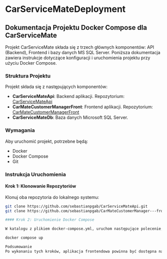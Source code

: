 # CarServiceMateDeployment

## Dokumentacja Projektu Docker Compose dla CarServiceMate

Projekt CarServiceMate składa się z trzech głównych komponentów: API (Backend), Frontend i bazy danych MS SQL Server. Poniższa dokumentacja zawiera instrukcje dotyczące konfiguracji i uruchomienia projektu przy użyciu Docker Compose.

### Struktura Projektu

Projekt składa się z następujących komponentów:

- **CarServiceMateApi**: Backend aplikacji. Repozytorium: [CarServiceMateApi](https://github.com/sebastianpgab/CarServiceMateApi.git)
- **CarMateCustomerManagerFront**: Frontend aplikacji. Repozytorium: [CarMateCustomerManagerFront](https://github.com/sebastianpgab/CarMateCustomerManager---front.git)
- **CarServiceMateDb**: Baza danych Microsoft SQL Server.

### Wymagania

Aby uruchomić projekt, potrzebne będą:

- Docker
- Docker Compose
- Git

### Instrukcja Uruchomienia

#### Krok 1: Klonowanie Repozytoriów

Klonuj oba repozytoria do lokalnego systemu:

```sh
git clone https://github.com/sebastianpgab/CarServiceMateApi.git
git clone https://github.com/sebastianpgab/CarMateCustomerManager---front.git

#### Krok 2: Uruchomienie Docker Compose

W katalogu z plikiem docker-compose.yml, uruchom następujące polecenie, aby zbudować i uruchomić wszystkie usługi:

docker compose up

Podsumowanie
Po wykonaniu tych kroków, aplikacja frontendowa powinna być dostępna na http://localhost:3000, a API na http://localhost:4210.
